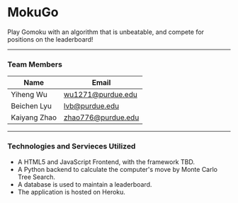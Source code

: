 # MokuGo
Play Gomoku with an algorithm that is unbeatable, and compete for positions on the leaderboard!

----------------------------

### Team Members
| Name  | Email |
| ------| ----- |
| Yiheng Wu   | wu1271@purdue.edu |
| Beichen Lyu | lvb@purdue.edu    |
| Kaiyang Zhao| zhao776@purdue.edu|

----------------------------

### Technologies and Servieces Utilized
* A HTML5 and JavaScript Frontend, with the framework TBD.
* A Python backend to calculate the computer's move by Monte Carlo Tree Search.
* A database is used to maintain a leaderboard.
* The application is hosted on Heroku.
